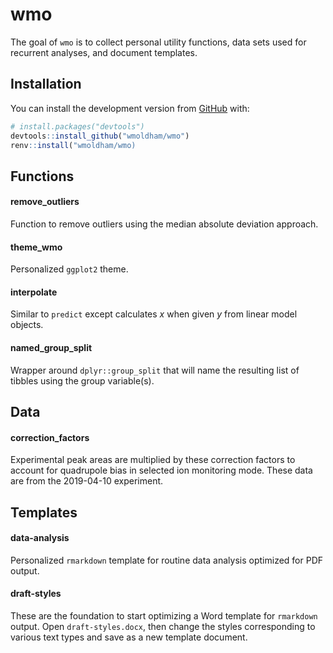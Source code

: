 
<!-- README.md is generated from README.Rmd. Please edit that file -->

# wmo

<!-- badges: start -->

<!-- badges: end -->

The goal of `wmo` is to collect personal utility functions, data sets
used for recurrent analyses, and document templates.

## Installation

You can install the development version from
[GitHub](https://github.com/) with:

``` r
# install.packages("devtools")
devtools::install_github("wmoldham/wmo")
renv::install("wmoldham/wmo)
```

## Functions

#### remove\_outliers

Function to remove outliers using the median absolute deviation
approach.

#### theme\_wmo

Personalized `ggplot2` theme.

#### interpolate

Similar to `predict` except calculates *x* when given *y* from linear
model objects.

#### named\_group\_split

Wrapper around `dplyr::group_split` that will name the resulting list of
tibbles using the group variable(s).

## Data

#### correction\_factors

Experimental peak areas are multiplied by these correction factors to
account for quadrupole bias in selected ion monitoring mode. These data
are from the 2019-04-10 experiment.

## Templates

#### data-analysis

Personalized `rmarkdown` template for routine data analysis optimized
for PDF output.

#### draft-styles

These are the foundation to start optimizing a Word template for
`rmarkdown` output. Open `draft-styles.docx`, then change the styles
corresponding to various text types and save as a new template document.
